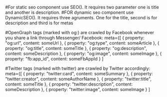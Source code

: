 #For static seo component use SEO(). It requires  two parameter one is title and another is description.
#FOR dynamic seo component use DynamicSEO(). It requires three agruments. One for the title, second is for description and third is for metas

#OpenGraph tags (marked with og:) are crawled by Facebook whenever you share a link through Messenger/ Facebook:
meta={[
        {
          property: "og:url",
          content: someUrl
        },
        {
          property: "og:type",
          content: someArticle
        },
        {
          property: "og:title",
          content: someTitle
        },
        {
          property: "og:description",
          content: someDescription
        },
        {
          property: "og:image",
          content: someImage
        },
        {
          property: "fb:app_id",
          content: someFbAppId
        }
]

#Twitter tags (marked with twitter) are crawled by Twitter accordingly:
meta={[
        {
          property: "twitter:card",
          content: someSummary
        },
        {
          property: "twitter:creator",
          content: someAuthorName
        },
        {
          property: "twitter:title",
          content: someTitle
        },
        {
          property: "twitter:description",
          content: someDescription
        },
        {
          property: "twitter:image",
          content: someImage
        }
]
